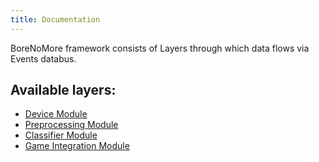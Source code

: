 ```yaml
---
title: Documentation
---
```


BoreNoMore framework consists of Layers through which data flows via Events databus.


## Available layers:
- [Device Module](/BoreNoMore/docs/device)
- [Preprocessing Module](/BoreNoMore/docs/preprocessing)
- [Classifier Module](/BoreNoMore/docs/classifier)
- [Game Integration Module](/BoreNoMore/docs/game-integration)
